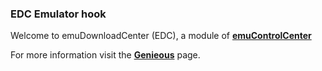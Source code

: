 ### EDC Emulator hook

Welcome to emuDownloadCenter (EDC), a module of [**emuControlCenter**](https://github.com/PhoenixInteractiveNL/emuControlCenter/wiki/)

For more information visit the [**Genieous**](https://github.com/PhoenixInteractiveNL/emuDownloadCenter/wiki/Emulator-genieous#menu) page.
